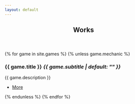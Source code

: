 ```yaml
---
layout: default
---
```

<!-- Section -->
<!--  
<section>
  <header class="major">
    <h2>Works</h2>
  </header>
  <div class="posts">
    {% for post in site.posts %}
      {% if post.tags contains "project" %}
        <article>
          <a href="{{ post.url }}" class="image"><img src="{{ site.url }}/assets/images/{{post.category}}/{{ post.image }}" alt="" /></a>
          <a href="{{ post.url }}" class="image"><img src="{{ post.url  | remove: 'index.html' }}/images/{{ post.image }}" alt="" /></a>
          <h3>{{ post.title }} <em>{{ post.subtitle | default: "" }}</em></h3>
          <p>{{ post.description }}</p>
          <ul class="actions">
            <li><a href="{{ post.url }}" class="button">More</a></li>
          </ul>
        </article>
      {% endif %}
    {% endfor %}
  </div>
</section>
-->
<!-- Section -->
<!--  

<section>
  <header class="major">
    <h2>Works</h2>
  </header>
  <div class="posts">
  {% for game in site.data.games %}
  {% assign dalink= site.url | append: "/assets/games/" | append: game.name | append: "/" | append: game.name | append: ".md" %}
    <article>
      <a href="{{ dalink }}" class="image"><img src="{{ site.url }}/assets/games/{{game.name}}/images/{{ game.image }}" alt="" /></a>
      <h3>{{ game.title }} <em>{{ game.subtitle | default: "" }}</em></h3>
      <p>{{ game.description }} <br>{{ dalink }} </p>
      <ul class="actions">
        <li><a href="{{ site.url }}/_data/{{game.name}}.md" class="button">More</a></li>
      </ul>
    </article>
  {% endfor %}
  </div>
</section>
-->
<!-- Section -->
<section>
  <header class="major">
    <h2>Works</h2>
  </header>
  <div class="posts">
  {% for game in site.games %}
    {% unless game.mechanic %}
      <article>
        <a href="{{ game.url }}" class="image"><img src="games/{{ game.title | slugify }}/{{ game.image_dir }}{{ game.icon }}" alt="" /></a>
        <h3>{{ game.title }} <em>{{ game.subtitle | default: "" }}</em></h3>
        <p>{{ game.description }}</p>
        <!--
        <br> name: {{ game.name }}
        <br> dir: {{ game.directory }}
        <br> col dir: {{ site.games.directory }}
        <br> path: {{ game.path }}
        <br> col path: {{ site.games.path }}
        <br> collection: {{ game.collection }}
        <br> relative_path: {{ game.relative_path }}
        <br> url: {{ game.url }}
        <br> relative_dir: {{ game.relative_directory }}
        {% for file in site.games %}
        <br> file: {{ file.name }}
        <br> path: {{ file.path }}
        {% endfor %}
        -->
        <ul class="actions">
          <li><a href="{{ game.url }}" class="button">More</a></li>
        </ul>
      </article>
    {% endunless %}
  {% endfor %}
  </div>
</section>